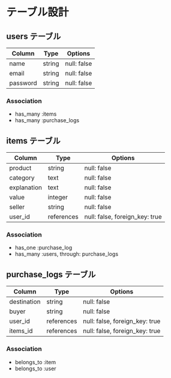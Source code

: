 # テーブル設計

## users テーブル

| Column   | Type   | Options     |
| -------- | ------ | ----------- |
| name     | string | null: false |
| email    | string | null: false |
| password | string | null: false |

### Association

- has_many :items
- has_many :purchase_logs

## items テーブル

| Column      | Type       | Options                        |
| ----------- | ---------- | ------------------------------ |
| product     | string     | null: false                    |
| category    | text       | null: false                    |
| explanation | text       | null: false                    |
| value       | integer    | null: false                    |
| seller      | string     | null: false                    |
| user_id     | references | null: false, foreign_key: true |

### Association

- has_one :purchase_log
- has_many :users, through: purchase_logs

## purchase_logs テーブル

| Column      | Type       | Options                        |
| ----------- | ---------- | ------------------------------ |
| destination | string     | null: false                    |
| buyer       | string     | null: false                    |
| user_id     | references | null: false, foreign_key: true |
| items_id    | references | null: false, foreign_key: true |

### Association

- belongs_to :item
- belongs_to :user